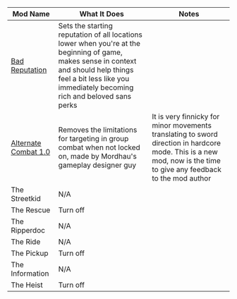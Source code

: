 | Mod Name  | What It Does   | Notes   |
|---|---|---|
|  [Bad Reputation](https://www.nexusmods.com/kingdomcomedeliverance2/mods/1859)| Sets the starting reputation of all locations lower when you're at the beginning of game, makes sense in context and should help things feel a bit less like you immediately becoming rich and beloved sans perks  |   |  
|  [Alternate Combat 1.0](https://www.nexusmods.com/kingdomcomedeliverance2/mods/2497) | Removes the limitations for targeting in group combat when not locked on, made by Mordhau's gameplay designer guy  | It is very finnicky for minor movements translating to sword direction in hardcore mode. This is a new mod, now is the time to give any feedback to the mod author   | 
| The Streetkid  | N/A  |   | 
|  The Rescue | Turn off  |   |  
|  The Ripperdoc | N/A  |    | 
| The Ride  | N/A  |  | 
|  The Pickup | Turn off  |   |  
|  The Information | N/A  |    | 
| The Heist  | Turn off |   | 
